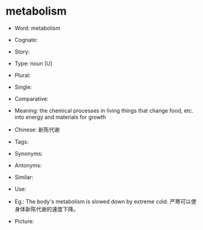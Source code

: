 # metabolism

- Word: metabolism
- Cognate: 
- Story: 

- Type: noun [U]
- Plural: 
- Single: 
- Comparative: 
- Meaning: the chemical processes in living things that change food, etc. into energy and materials for growth
- Chinese: 新陈代谢
- Tags: 
- Synonyms: 
- Antonyms: 
- Similar: 
- Use: 
- Eg.: The body's metabolism is slowed down by extreme cold. 严寒可以使身体新陈代谢的速度下降。
- Picture: 

